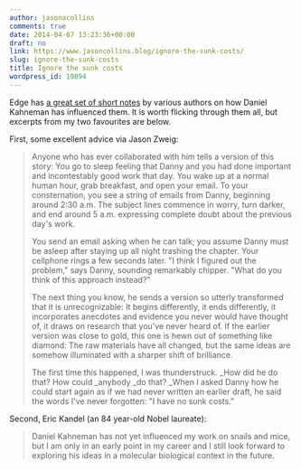 ```yaml
---
author: jasonacollins
comments: true
date: 2014-04-07 13:23:36+00:00
draft: no
link: https://www.jasoncollins.blog/ignore-the-sunk-costs/
slug: ignore-the-sunk-costs
title: Ignore the sunk costs
wordpress_id: 19894
---
```


Edge has [a great set of short notes](http://edge.org/conversation/on-kahneman) by various authors on how Daniel Kahneman has influenced them. It is worth flicking through them all, but excerpts from my two favourites are below.

First, some excellent advice via Jason Zweig:


<blockquote>Anyone who has ever collaborated with him tells a version of this story: You go to sleep feeling that Danny and you had done important and incontestably good work that day. You wake up at a normal human hour, grab breakfast, and open your email. To your consternation, you see a string of emails from Danny, beginning around 2:30 a.m. The subject lines commence in worry, turn darker, and end around 5 a.m. expressing complete doubt about the previous day's work.

You send an email asking when he can talk; you assume Danny must be asleep after staying up all night trashing the chapter. Your cellphone rings a few seconds later. "I think I figured out the problem," says Danny, sounding remarkably chipper. "What do you think of this approach instead?"

The next thing you know, he sends a version so utterly transformed that it is unrecognizable: It begins differently, it ends differently, it incorporates anecdotes and evidence you never would have thought of, it draws on research that you've never heard of. If the earlier version was close to gold, this one is hewn out of something like diamond: The raw materials have all changed, but the same ideas are somehow illuminated with a sharper shift of brilliance.

The first time this happened, I was thunderstruck. _How did he do that? How could _anybody _do that? _When I asked Danny how he could start again as if we had never written an earlier draft, he said the words I've never forgotten: "I have no sunk costs."</blockquote>


Second, Eric Kandel (an 84 year-old Nobel laureate):


<blockquote>Daniel Kahneman has not yet influenced my work on snails and mice, but I am only in an early point in my career and I still look forward to exploring his ideas in a molecular biological context in the future.</blockquote>

